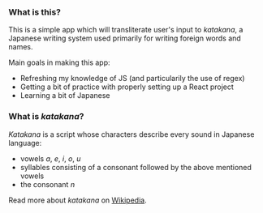 ### What is this?

This is a simple app which will transliterate user's input to *katakana*, a Japanese writing system used primarily for writing foreign words and names.

Main goals in making this app:
* Refreshing my knowledge of JS (and particularily the use of regex)
* Getting a bit of practice with properly setting up a React project
* Learning a bit of Japanese

### What is *katakana*?

*Katakana* is a script whose characters describe every sound in Japanese language:
* vowels *a*, *e*, *i*, *o*, *u*
* syllables consisting of a consonant followed by the above mentioned vowels
* the consonant *n*

Read more about *katakana* on [Wikipedia](https://en.wikipedia.org/wiki/Katakana).
